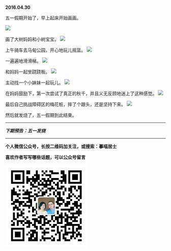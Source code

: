 **2016.04.30**

五一假期开始了，早上起床开始画画。

![](http://upload-images.jianshu.io/upload_images/51001-567bcf1d3818fcef.JPG)

画了大树妈妈和小树宝宝。
![](http://upload-images.jianshu.io/upload_images/51001-a556e269e85b97ef.JPG)

上午骑车去马甸公园，开心地玩儿摇篮。
![](http://upload-images.jianshu.io/upload_images/51001-530b66d83e7a5eff.JPG)

一遍遍地滑滑梯。
![](http://upload-images.jianshu.io/upload_images/51001-df6229a599b8a757.JPG)

和妈妈一起坐跷跷板。
![](http://upload-images.jianshu.io/upload_images/51001-117ae122338a1f3b.JPG)

主动找一个小妹妹一起玩儿。
![](http://upload-images.jianshu.io/upload_images/51001-2360e7cf58c8e47a.JPG)

在妈妈鼓励下，第一次尝试了真正的秋千，并且义无反顾地迷上了这种感觉。
![](http://upload-images.jianshu.io/upload_images/51001-e635769bccf84a8e.JPG)

最后自己挑战障碍区的梅花桩，摔了个跟头，还是坚持下来。
![](http://upload-images.jianshu.io/upload_images/51001-3c90643f928e1425.JPG)

然后就发烧了，五一假期到此结束。


***

***下期预告：五一发烧***

***


**个人微信公众号，长按二维码加关注，或搜索：摹喵居士**

**喜欢作者写写哪些话题，可以公众号留言**

![](https://github.com/jiluofu/jiluofu.github.com/raw/master/momiaojushi/static/qrcode.jpg)